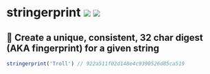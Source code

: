 # stringerprint [![](https://img.shields.io/npm/v/stringerprint.svg)](https://www.npmjs.com/package/stringerprint) [![](https://img.shields.io/badge/source--000000.svg?logo=github&style=social)](https://github.com/omrilotan/mono/tree/master/packages/stringerprint)

## 🧬 Create a unique, consistent, 32 char digest (AKA fingerprint) for a given string

```js
stringerprint('Troll') // 922a511f02d148e4c9390526d85ca519
```
